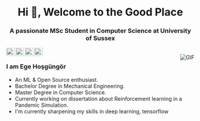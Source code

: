
<h1 align="center">Hi 👋, Welcome to the Good Place</h1>
<h3 align="center">A passionate MSc Student in Computer Science at University of Sussex </h3>


<a href="https://www.linkedin.com/in/hosgungor/">
  <img align="left" alt="Ege's Linkdein" width="22px" src="https://cdn.jsdelivr.net/npm/simple-icons@v3/icons/linkedin.svg" />
</a>
<a href="https://github.com/Hsgngr">
  <img align="left" alt="Ege's Github" width="22px" src="https://cdn.jsdelivr.net/npm/simple-icons@v3/icons/github.svg" />
</a>
<a href="https://www.hackerrank.com/hsgngr">
  <img align="left" alt="Ege's Hackerrank" width="22px" src="https://cdn.jsdelivr.net/npm/simple-icons@v3/icons/hackerrank.svg" />
</a>
<a href="https://www.kaggle.com/ajaykhalsa">
  <img align="left" alt="Ege's Kaggle" width="22px" src="https://cdn.jsdelivr.net/npm/simple-icons@3.1.0/icons/kaggle.svg" />
</a>
<br />
<img align="right" alt="GIF" src="https://media.giphy.com/media/uCZPNoeoaLjt6/giphy.gif" />

### I am Ege Hoşgüngör
- An ML & Open Source enthusiast.
- Bachelor Degree in Mechanical Engineering.
- Master Degree in Computer Science.
- Currently working on dissertation about Reinforcement learning in a Pandemic Simulation.
- I'm currently sharpening my skills in deep learning, tensorflow


